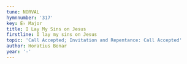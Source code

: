 ```yaml
---
tune: NORVAL
hymnnumber: '317'
key: E♭ Major
title: I Lay My Sins on Jesus
firstline: I lay my sins on Jesus
topic: 'Call Accepted; Invitation and Repentance: Call Accepted'
author: Horatius Bonar
year: '-'
---
```

